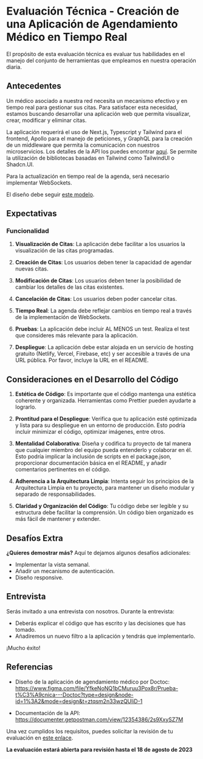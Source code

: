 # Evaluación Técnica - Creación de una Aplicación de Agendamiento Médico en Tiempo Real

El propósito de esta evaluación técnica es evaluar tus habilidades en el manejo del conjunto de herramientas que empleamos en nuestra operación diaria.

## Antecedentes

Un médico asociado a nuestra red necesita un mecanismo efectivo y en tiempo real para gestionar sus citas. Para satisfacer esta necesidad, estamos buscando desarrollar una aplicación web que permita visualizar, crear, modificar y eliminar citas.

La aplicación requerirá el uso de Next.js, Typescript y Tailwind para el frontend, Apollo para el manejo de peticiones, y GraphQL para la creación de un middleware que permita la comunicación con nuestros microservicios. Los detalles de la API los puedes encontrar [aquí](https://documenter.getpostman.com/view/12354386/2s9XxySZ7M). Se permite la utilización de bibliotecas basadas en Tailwind como TailwindUI o Shadcn.UI.

Para la actualización en tiempo real de la agenda, será necesario implementar WebSockets.

El diseño debe seguir [este modelo](https://www.figma.com/file/YfkeNoNQ1bCMuruu3Pox8r/Prueba-t%C3%A9cnica---Doctoc?type=design&node-id=1%3A2&mode=design&t=LclTxMljKl186VGI-1).

## Expectativas

### Funcionalidad

1. **Visualización de Citas**: La aplicación debe facilitar a los usuarios la visualización de las citas programadas.

2. **Creación de Citas**: Los usuarios deben tener la capacidad de agendar nuevas citas.

3. **Modificación de Citas**: Los usuarios deben tener la posibilidad de cambiar los detalles de las citas existentes.

4. **Cancelación de Citas**: Los usuarios deben poder cancelar citas.

5. **Tiempo Real**: La agenda debe reflejar cambios en tiempo real a través de la implementación de WebSockets.

6. **Pruebas**: La aplicación debe incluir AL MENOS un test. Realiza el test que consideres más relevante para la aplicación.

7. **Despliegue**: La aplicación debe estar alojada en un servicio de hosting gratuito (Netlify, Vercel, Firebase, etc) y ser accesible a través de una URL pública. Por favor, incluye la URL en el README.

## Consideraciones en el Desarrollo del Código

1. **Estética de Código**: Es importante que el código mantenga una estética coherente y organizada. Herramientas como Prettier pueden ayudarte a lograrlo.

2. **Prontitud para el Despliegue**: Verifica que tu aplicación esté optimizada y lista para su despliegue en un entorno de producción. Esto podría incluir minimizar el código, optimizar imágenes, entre otros.

3. **Mentalidad Colaborativa**: Diseña y codifica tu proyecto de tal manera que cualquier miembro del equipo pueda entenderlo y colaborar en él. Esto podría implicar la inclusión de scripts en el package.json, proporcionar documentación básica en el README, y añadir comentarios pertinentes en el código.

4. **Adherencia a la Arquitectura Limpia**: Intenta seguir los principios de la Arquitectura Limpia en tu proyecto, para mantener un diseño modular y separado de responsabilidades.

5. **Claridad y Organización del Código**: Tu código debe ser legible y su estructura debe facilitar la comprensión. Un código bien organizado es más fácil de mantener y extender.

## Desafíos Extra

**¿Quieres demostrar más?** Aquí te dejamos algunos desafíos adicionales:

- Implementar la vista semanal.
- Añadir un mecanismo de autenticación.
- Diseño responsive.

## Entrevista

Serás invitado a una entrevista con nosotros. Durante la entrevista:

- Deberás explicar el código que has escrito y las decisiones que has tomado.
- Añadiremos un nuevo filtro a la aplicación y tendrás que implementarlo.

¡Mucho éxito!

## Referencias

- Diseño de la aplicación de agendamiento médico por Doctoc: https://www.figma.com/file/YfkeNoNQ1bCMuruu3Pox8r/Prueba-t%C3%A9cnica---Doctoc?type=design&node-id=1%3A2&mode=design&t=ztqsm2n33wzQUliD-1

- Documentación de la API: https://documenter.getpostman.com/view/12354386/2s9XxySZ7M

Una vez cumplidos los requisitos, puedes solicitar la revisión de tu evaluación en [este enlace](https://cal.com/josedrz/revision-de-prueba-tecnica). 

**La evaluación estará abierta para revisión hasta el 18 de agosto de 2023**
